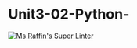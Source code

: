 # Unit3-02-Python-
[![Ms Raffin's Super Linter](https://github.com/ICS3U-C-Programming-HiabGm/Unit3-02-Python/workflows/Mr%20Coxall's%20Super%20Linter/badge.svg)](https://github.com/ICS3U-C-Programming-HiabGm/Unit3-02-Python/actions/)
